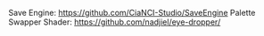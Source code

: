 Save Engine: https://github.com/CiaNCI-Studio/SaveEngine
Palette Swapper Shader: https://github.com/nadjiel/eye-dropper/